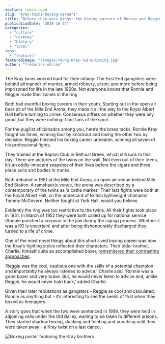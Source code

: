 ```yaml
---
section: roman-road
slug: "kray-twins-boxing-careers"
title: "Before they were kings: the boxing careers of Ronnie and Reggie Kray"
publicationDate: "2019-10-24"
categories: 
  - "culture"
  - "cockney"
  - "history"
  - "local"
tags: 
  - "features"
featuredImage: "/images/Young-Kray-Twins-boxing.jpg"
author: "frederick-obrien"
---
```


The Kray twins worked hard for their infamy. The East End gangsters were behind all manner of murder, armed robbery, arson, and more before being imprisoned for life in the late 1960s. Not everyone knows that Ronnie and Reggie made their bones in the ring. 

Both had eventful boxing careers in their youth. Starting out in the open air bear pit of the Mile End Arena, they made it all the way to the Royal Albert Hall before turning to crime. Consensus differs on whether they were any good, but they were nothing if not fans of the sport.

For the pugilist aficionados among you, here’s the brass tacks: Ronnie Kray fought six times, winning four by knockout and losing the other two by decision. Reggie finished his boxing career unbeaten, winning all seven of his professional fights. 

They trained at the Repton Club in Bethnal Green, which still runs to this day. There are pictures of the twins on the wall. Not even out of their teens, it’s an oddly innocent snapshot of their lives before the cigars and three piece suits and bodies in trunks. 

Both debuted in 1951 at the Mile End Arena, an open air venue behind Mile End Station. A ramshackle venue, the arena was described by a contemporary of the twins as ‘a cattle market.’ Their last fights were both at the Royal Albert Hall, on the undercard of British lightweight champion Tommy McGovern. Neither fought at York Hall, would you believe.

Evidently the ring was too restrictive to the twins. All their fights took place in 1951. In March of 1952 they were both called up for national service (Ronnie punched a corporal in the jaw during the signup process. Whether it was a KO is uncertain) and after being dishonourably discharged they turned to a life of crime. 

One of the most novel things about this short-lived boxing career was how the Kray’s fighting styles reflected their characters. Their older brother, Charlie, himself quite an accomplished boxer, [remembered their contrasting approaches](https://www.mirror.co.uk/news/uk-news/were-kray-twins-champion-boxers-11419901): 

‘Reggie was the cool, cautious one with the skills of a potential champion and importantly he always listened to advice,’ Charlie said. ‘Ronnie was a good boxer and very brave. But, he would never listen to advice and, unlike Reggie, he would never hold back,’ added Charlie.

Given their later reputations as gangsters - Reggie as cool and calculated, Ronnie as anything but - it’s interesting to see the seeds of that when they boxed as teenagers. 

A story goes that when the two were sentenced in 1969, they were held in adjoining cells under the Old Bailey, waiting to be taken to different prisons. They started shadow boxing, ducking and feinting and punching until they were taken away - a Kray twist on a last dance.

![Boxing poster featuring the Kray brothers](/images/Boxing-poster-Kray-twins-Royal-Albert-Hall.jpg)
